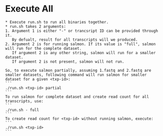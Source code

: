 # Execute All
	* Execute run.sh to run all binaries together.
	* run.sh takes 2 arguments:
	1. Argument 1 is either "-" or trancsript ID can be provided through it. 
	   By defualt, result for all transcripts will we produced.
	2. Argument 2 is for running salmon. If its value is "full", salmon will run for the complete dataset.
	   If argument 2 is any other string, salmon will run for a smaller dataset.
	   If argument 2 is not present, salmon will not run.

	So, to execute salmon partially, assuming 1.fastq and 2.fastq are smaller datasets, following command will run salmon for smaller dataset for a given <txp-id>:
	```
	./run.sh <txp-id> partial
	```
	To run salmon for complete dataset and create read count for all transcripts, use:
	```
	./run.sh - full
	```
	To create read count for <txp-id> without running salmon, execute:
	```
	./run.sh <txp-id>
	```
